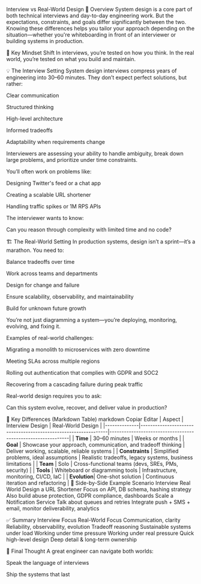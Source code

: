 
Interview vs Real-World Design
🔎 Overview
System design is a core part of both technical interviews and day-to-day engineering work. But the expectations, constraints, and goals differ significantly between the two. Knowing these differences helps you tailor your approach depending on the situation—whether you're whiteboarding in front of an interviewer or building systems in production.

🧠 Key Mindset Shift
In interviews, you’re tested on how you think.
In the real world, you’re tested on what you build and maintain.

💡 The Interview Setting
System design interviews compress years of engineering into 30–60 minutes. They don’t expect perfect solutions, but rather:

Clear communication

Structured thinking

High-level architecture

Informed tradeoffs

Adaptability when requirements change

Interviewers are assessing your ability to handle ambiguity, break down large problems, and prioritize under time constraints.

You’ll often work on problems like:

Designing Twitter's feed or a chat app

Creating a scalable URL shortener

Handling traffic spikes or 1M RPS APIs

The interviewer wants to know:

Can you reason through complexity with limited time and no code?

🏗️ The Real-World Setting
In production systems, design isn’t a sprint—it’s a marathon. You need to:

Balance tradeoffs over time

Work across teams and departments

Design for change and failure

Ensure scalability, observability, and maintainability

Build for unknown future growth

You’re not just diagramming a system—you’re deploying, monitoring, evolving, and fixing it.

Examples of real-world challenges:

Migrating a monolith to microservices with zero downtime

Meeting SLAs across multiple regions

Rolling out authentication that complies with GDPR and SOC2

Recovering from a cascading failure during peak traffic

Real-world design requires you to ask:

Can this system evolve, recover, and deliver value in production?

🔁 Key Differences (Markdown Table)
markdown
Copiar
Editar
| Aspect       | Interview Design                                               | Real-World Design                                           |
|--------------|----------------------------------------------------------------|-------------------------------------------------------------|
| **Time**     | 30–60 minutes                                                  | Weeks or months                                             |
| **Goal**     | Showcase your approach, communication, and tradeoff thinking   | Deliver working, scalable, reliable systems                |
| **Constraints** | Simplified problems, ideal assumptions                     | Realistic tradeoffs, legacy systems, business limitations  |
| **Team**     | Solo                                                           | Cross-functional teams (devs, SREs, PMs, security)         |
| **Tools**    | Whiteboard or diagramming tools                                | Infrastructure, monitoring, CI/CD, IaC                     |
| **Evolution**| One-shot solution                                              | Continuous iteration and refactoring                      |
🧪 Side-by-Side Example
Scenario	Interview	Real World
Design a URL Shortener	Focus on API, DB schema, hashing strategy	Also build abuse protection, GDPR compliance, dashboards
Scale a Notification Service	Talk about queues and retries	Integrate push + SMS + email, monitor deliverability, analytics

✅ Summary
Interview Focus	Real-World Focus
Communication, clarity	Reliability, observability, evolution
Tradeoff reasoning	Sustainable systems under load
Working under time pressure	Working under real pressure
Quick high-level design	Deep detail & long-term ownership

🚀 Final Thought
A great engineer can navigate both worlds:

Speak the language of interviews

Ship the systems that last
